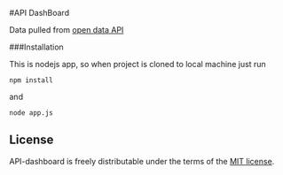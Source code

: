 #API DashBoard

Data pulled from [open data API](http://dev.hel.fi/?q=node/4)

###Installation

This is nodejs app, so when project is cloned to local machine just run

```
npm install
```

and

```
node app.js
```

## License

API-dashboard is freely distributable under the terms of the [MIT license](https://github.com/frenchbread/api-dashboard/blob/master/LICENSE.md).
